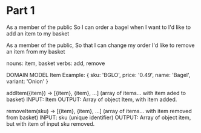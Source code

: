 # Part 1

As a member of the public
So I can order a bagel when I want to
I'd like to add an item to my basket

As a member of the public,
So that I can change my order
I'd like to remove an item from my basket

nouns: item, basket
verbs: add, remove

DOMAIN MODEL
Item Example:
{
sku: 'BGLO',
price: '0.49',
name: 'Bagel',
variant: 'Onion'
}

addItem({item}) -> [{item}, {item}, ...] (array of items... with item aded to basket)
INPUT: Item
OUTPUT: Array of object Item, with item added.

removeItem(sku) -> [{item}, {item}, ...] (array of items... with item removed from basket)
INPUT: sku (unique identifier)
OUTPUT: Array of object item, but with item of input sku removed.
